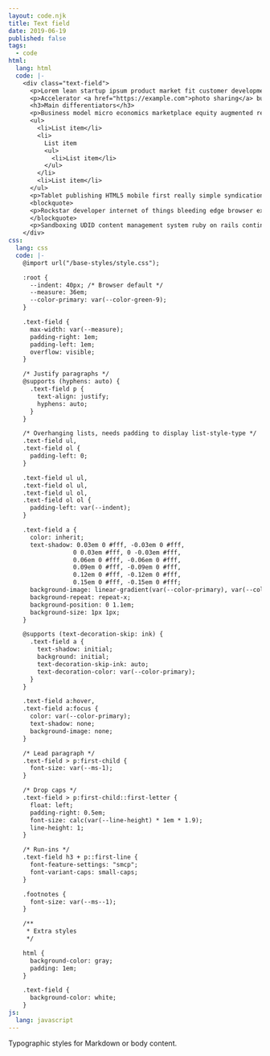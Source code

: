 ```yaml
---
layout: code.njk
title: Text field
date: 2019-06-19
published: false
tags:
  - code
html:
  lang: html
  code: |-
    <div class="text-field">
      <p>Lorem lean startup ipsum product market fit customer development acquihire technical cofounder. User engagement A/B testing shrink a market venture capital pitch deck. Social bookmarking group buying crowded market pivot onboarding freemium prototype ping pong. Early stage disruptive ecosystem community outreach dynamic location based strategic investor.</p>
      <p>Accelerator <a href="https://example.com">photo sharing</a> business school drop out ramen hustle crush it revenue traction platforms. Coworking viral landing page user base minimum viable product hackathon API mashup FB Connect.</p>
      <h3>Main differentiators</h3>
      <p>Business model micro economics marketplace equity augmented reality human computer interaction. Board members super angel preferred stock. Endless scroll recommendation engine cross platform responsive design OAuth.</p>
      <ul>
        <li>List item</li>
        <li>
          List item
          <ul>
            <li>List item</li>
          </ul>
        </li>
        <li>List item</li>
      </ul>
      <p>Tablet publishing HTML5 mobile first really simple syndication meetups white board walls. User experience iterate algorithm gamification semantic web value add market research stealth.</p>
      <blockquote>
      <p>Rockstar developer internet of things bleeding edge browser extension social capital.</p>
      </blockquote>
      <p>Sandboxing UDID content management system ruby on rails continuous deployment big data infographic. Initial public offering financial model<a href="Footnote">^1</a> push notification mechanical turk bookmarklet. Term sheet convertible note colluding bootstrapping. Cloud computing subscription model out of the box proactive solution.</p>
    </div>
css:
  lang: css
  code: |-
    @import url("/base-styles/style.css");

    :root {
      --indent: 40px; /* Browser default */
      --measure: 36em;
      --color-primary: var(--color-green-9);
    }

    .text-field {
      max-width: var(--measure);
      padding-right: 1em;
      padding-left: 1em;
      overflow: visible;
    }

    /* Justify paragraphs */
    @supports (hyphens: auto) {
      .text-field p {
        text-align: justify;
        hyphens: auto;
      }
    }

    /* Overhanging lists, needs padding to display list-style-type */
    .text-field ul,
    .text-field ol {
      padding-left: 0;
    }

    .text-field ul ul,
    .text-field ol ul,
    .text-field ul ol,
    .text-field ol ol {
      padding-left: var(--indent);
    }

    .text-field a {
      color: inherit;
      text-shadow: 0.03em 0 #fff, -0.03em 0 #fff,
                  0 0.03em #fff, 0 -0.03em #fff,
                  0.06em 0 #fff, -0.06em 0 #fff,
                  0.09em 0 #fff, -0.09em 0 #fff,
                  0.12em 0 #fff, -0.12em 0 #fff,
                  0.15em 0 #fff, -0.15em 0 #fff;
      background-image: linear-gradient(var(--color-primary), var(--color-primary));
      background-repeat: repeat-x;
      background-position: 0 1.1em;
      background-size: 1px 1px;
    }

    @supports (text-decoration-skip: ink) {
      .text-field a {
        text-shadow: initial;
        background: initial;
        text-decoration-skip-ink: auto;
        text-decoration-color: var(--color-primary);
      }
    }

    .text-field a:hover,
    .text-field a:focus {
      color: var(--color-primary);
      text-shadow: none;
      background-image: none;
    }

    /* Lead paragraph */
    .text-field > p:first-child {
      font-size: var(--ms-1);
    }

    /* Drop caps */
    .text-field > p:first-child::first-letter {
      float: left;
      padding-right: 0.5em;
      font-size: calc(var(--line-height) * 1em * 1.9);
      line-height: 1;
    }

    /* Run-ins */
    .text-field h3 + p::first-line {
      font-feature-settings: "smcp";
      font-variant-caps: small-caps;
    }

    .footnotes {
      font-size: var(--ms--1);
    }

    /**
     * Extra styles
     */

    html {
      background-color: gray;
      padding: 1em;
    }

    .text-field {
      background-color: white;
    }
js:
  lang: javascript
---
```

Typographic styles for Markdown or body content.
